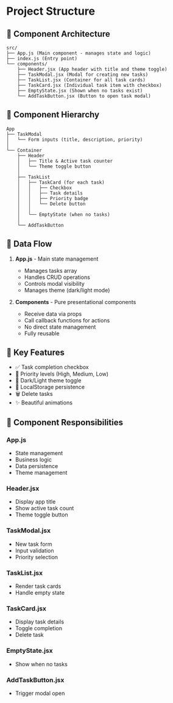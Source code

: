 # Project Structure

## 📁 Component Architecture

```
src/
├── App.js (Main component - manages state and logic)
├── index.js (Entry point)
└── components/
    ├── Header.jsx (App header with title and theme toggle)
    ├── TaskModal.jsx (Modal for creating new tasks)
    ├── TaskList.jsx (Container for all task cards)
    ├── TaskCard.jsx (Individual task item with checkbox)
    ├── EmptyState.jsx (Shown when no tasks exist)
    └── AddTaskButton.jsx (Button to open task modal)
```

## 🎨 Component Hierarchy

```
App
├── TaskModal
│   └── Form inputs (title, description, priority)
│
└── Container
    ├── Header
    │   ├── Title & Active task counter
    │   └── Theme toggle button
    │
    ├── TaskList
    │   ├── TaskCard (for each task)
    │   │   ├── Checkbox
    │   │   ├── Task details
    │   │   ├── Priority badge
    │   │   └── Delete button
    │   │
    │   └── EmptyState (when no tasks)
    │
    └── AddTaskButton
```

## 🔄 Data Flow

1. **App.js** - Main state management
   - Manages tasks array
   - Handles CRUD operations
   - Controls modal visibility
   - Manages theme (dark/light mode)

2. **Components** - Pure presentational components
   - Receive data via props
   - Call callback functions for actions
   - No direct state management
   - Fully reusable

## 🎯 Key Features

- ✅ Task completion checkbox
- 🎨 Priority levels (High, Medium, Low)
- 🌙 Dark/Light theme toggle
- 💾 LocalStorage persistence
- 🗑️ Delete tasks
- ✨ Beautiful animations

## 🚀 Component Responsibilities

### **App.js**
- State management
- Business logic
- Data persistence
- Theme management

### **Header.jsx**
- Display app title
- Show active task count
- Theme toggle button

### **TaskModal.jsx**
- New task form
- Input validation
- Priority selection

### **TaskList.jsx**
- Render task cards
- Handle empty state

### **TaskCard.jsx**
- Display task details
- Toggle completion
- Delete task

### **EmptyState.jsx**
- Show when no tasks

### **AddTaskButton.jsx**
- Trigger modal open
